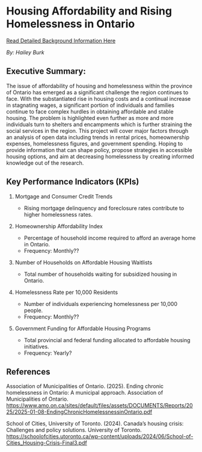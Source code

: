 # Housing Affordability and Rising Homelessness in Ontario <br>

[Read Detailed Background Information Here](Background.md)
 
*By: Hailey Burk*
## Executive Summary:<br>

The issue of affordability of housing and homelessness within the province of Ontario has emerged as a significant challenge the region continues to face. With the substantiated rise in housing costs and a continual increase in stagnating wages, a significant portion of individuals and families continue to face complex hurdles in obtaining affordable and stable housing. The problem is highlighted even further as more and more individuals turn to shelters and encampments which is further straining the social services in the region. This project will cover major factors through an analysis of open data including trends in rental prices, homeownership expenses, homelessness figures, and government spending. Hoping to provide information that can shape policy, propose strategies in accessible housing options, and aim at decreasing homelessness by creating informed knowledge out of the research.<br>
 
## Key Performance Indicators (KPIs)<br>
1. Mortgage and Consumer Credit Trends
   - Rising mortgage delinquency and foreclosure rates contribute to higher homelessness rates.

3. Homeownership Affordability Index
   - Percentage of household income required to afford an average home in Ontario.
   - Frequency: Monthly??
4. Number of Households on Affordable Housing Waitlists
   - Total number of households waiting for subsidized housing in Ontario.
5. Homelessness Rate per 10,000 Residents
   - Number of individuals experiencing homelessness per 10,000 people.
   - Frequency: Monthly??
6. Government Funding for Affordable Housing Programs
   - Total provincial and federal funding allocated to affordable housing initiatives.
   - Frequency: Yearly?

## References <br>

Association of Municipalities of Ontario. (2025). Ending chronic homelessness in Ontario: A municipal approach. Association of Municipalities of Ontario. https://www.amo.on.ca/sites/default/files/assets/DOCUMENTS/Reports/2025/2025-01-08-EndingChronicHomelessnessinOntario.pdf

School of Cities, University of Toronto. (2024). Canada’s housing crisis: Challenges and policy solutions. University of Toronto. https://schoolofcities.utoronto.ca/wp-content/uploads/2024/06/School-of-Cities_Housing-Crisis-Final3.pdf
